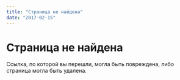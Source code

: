 ```yaml
---
title: "Страница не найдена"
date: "2017-02-15"
---
```


# Страница не найдена

Ссылка, по которой вы перешли, могла быть повреждена, либо страница могла быть удалена.
